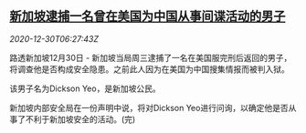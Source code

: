 <!--1609312993000-->
[新加坡逮捕一名曾在美国为中国从事间谍活动的男子](https://cn.reuters.com/article/singapore-arrestsspying-1230-wedn-idCNKBS2940I3)
------

<div><i>2020-12-30T06:27:43Z</i></div><p>路透新加坡12月30日 - 新加坡当局周三逮捕了一名在美国服完刑后返回的男子，将调查他是否构成安全隐患。之前此人因为在美国为中国搜集情报而被判入狱。</p><p>该男子名为Dickson Yeo，是新加坡公民。</p><p>新加坡内部安全局在一份声明中说，将对Dickson Yeo进行问询，以确定他是否从事了不利于新加坡安全的活动。(完)</p>
